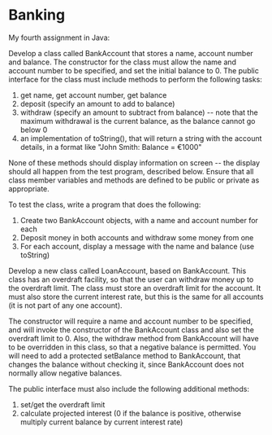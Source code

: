 # Banking
My fourth assignment in Java:

Develop a class called BankAccount that stores a name, account number and balance. The constructor for the class must allow the name and account number to be specified, and set the initial balance to 0. The public interface for the class must include methods to perform the following tasks:

  1.	get name, get account number, get balance
  2.	deposit (specify an amount to add to balance)
  3.	withdraw (specify an amount to subtract from balance) -- note that the maximum withdrawal is the current balance, as the balance cannot go below 0
  4.	an implementation of toString(), that will return a string with the account details, in a format like "John Smith: Balance = €1000"

None of these methods should display information on screen -- the display should all happen from the test program, described below. Ensure that all class member variables and methods are defined to be public or private as appropriate.

To test the class, write a program that does the following:

  1.	Create two BankAccount objects, with a name and account number for each
  2.	Deposit money in both accounts and withdraw some money from one
  3.	For each account, display a message with the name and balance (use toString)

Develop a new class called LoanAccount, based on BankAccount. This class has an overdraft facility, so that the user can withdraw money up to the overdraft limit. The class must store an overdraft limit for the account. It must also store the current interest rate, but this is the same for all accounts (it is not part of any one account).

The constructor will require a name and account number to be specified, and will invoke the constructor of the BankAccount class and also set the overdraft limit to 0. Also, the withdraw method from BankAccount will have to be overridden in this class, so that a negative balance is permitted. You will need to add a protected setBalance method to BankAccount, that changes the balance without checking it, since BankAccount does not normally allow negative balances.

The public interface must also include the following additional methods:

1.	set/get the overdraft limit
2.	calculate projected interest (0 if the balance is positive, otherwise multiply current balance by current interest rate)


